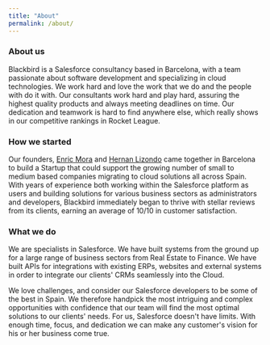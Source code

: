 ```yaml
---
title: "About"
permalink: /about/
---
```


### About us

Blackbird is a Salesforce consultancy based in Barcelona, with a team passionate about software development and specializing in cloud technologies. We work hard and love the work that we do and the people with do it with. Our consultants work hard and play hard, assuring the highest quality products and always meeting deadlines on time. Our dedication and teamwork is hard to find anywhere else, which really shows in our competitive rankings in Rocket League.

### How we started

Our founders, [Enric Mora](https://www.linkedin.com/in/enric-mora-613b5081/) and [Hernan Lizondo](https://www.linkedin.com/in/hernan-lizondo-60a61a54/) came together in Barcelona to build a Startup that could support the growing number of small to medium based companies migrating to cloud solutions all across Spain. With years of experience both working within the Salesforce platform as users and building solutions for various business sectors as administrators and developers, Blackbird immediately began to thrive with stellar reviews from its clients, earning an average of 10/10 in customer satisfaction.

### What we do

We are specialists in Salesforce. We have built systems from the ground up for a large range of business sectors from Real Estate to Finance. We have built APIs for integrations with existing ERPs, websites and external systems in order to integrate our clients' CRMs seamlessly into the Cloud.

We love challenges, and consider our Salesforce developers to be some of the best in Spain. We therefore handpick the most intriguing and complex opportunities with confidence that our team will find the most optimal solutions to our clients' needs. For us, Salesforce doesn't have limits. With enough time, focus, and dedication we can make any customer's vision for his or her business come true.
